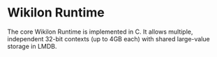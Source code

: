 
# Wikilon Runtime

The core Wikilon Runtime is implemented in C. It allows multiple, independent 32-bit contexts (up to 4GB each) with shared large-value storage in LMDB.


